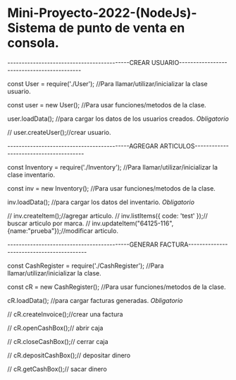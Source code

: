 # Mini-Proyecto-2022-(NodeJs)-Sistema de punto de venta en consola.

-------------------------------------------CREAR USUARIO-------------------------------------------

const User = require('./User'); //Para llamar/utilizar/inicializar la clase usuario.

const user = new User(); //Para usar funciones/metodos de la clase.

user.loadData(); //para cargar los datos de los usuarios creados. *Obligatorio*

// user.createUser();//crear usuario.

-------------------------------------------AGREGAR ARTICULOS---------------------------------------

const Inventory = require('./Inventory'); //Para llamar/utilizar/inicializar la clase inventario.

const inv = new Inventory(); //Para usar funciones/metodos de la clase.

inv.loadData(); //para cargar los datos del inventario. *Obligatorio*

// inv.createItem();//agregar articulo.
// inv.listItems({ code: 'test' });// buscar articulo por marca.
// inv.updateItem("64125-116", {name:"prueba"});//modificar articulo.

-------------------------------------------GENERAR FACTURA------------------------------------------

const CashRegister = require('./CashRegister'); //Para llamar/utilizar/inicializar la clase.

const cR = new CashRegister(); //Para usar funciones/metodos de la clase.

cR.loadData(); //para cargar facturas generadas. *Obligatorio*

// cR.createInvoice();//crear una factura

// cR.openCashBox();// abrir caja

// cR.closeCashBox();// cerrar caja

// cR.depositCashBox();// depositar dinero

// cR.getCashBox();// sacar dinero
